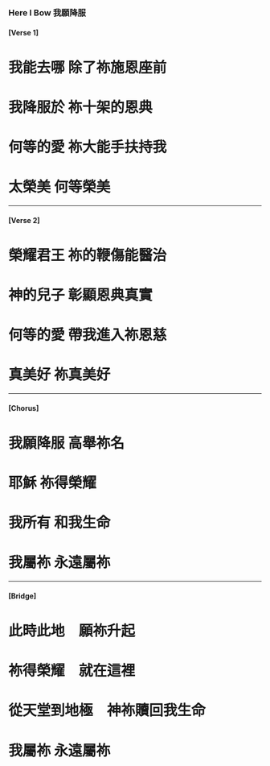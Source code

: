 
### Here I Bow 我願降服
#### [Verse 1]
# 我能去哪 除了祢施恩座前  
# 我降服於 祢十架的恩典
# 何等的愛 祢大能手扶持我  
# 太榮美 何等榮美

--- 

#### [Verse 2]
# 榮耀君王 祢的鞭傷能醫治  
# 神的兒子 彰顯恩典真實
# 何等的愛 帶我進入祢恩慈　
# 真美好 祢真美好

----

#### [Chorus]
# 我願降服 高舉祢名 
# 耶穌 祢得榮耀
# 我所有 和我生命 
# 我屬祢 永遠屬祢
 
---

#### [Bridge]
# 此時此地　願祢升起　
# 祢得榮耀　就在這裡
# 從天堂到地極　神祢贖回我生命　
# 我屬祢 永遠屬祢
